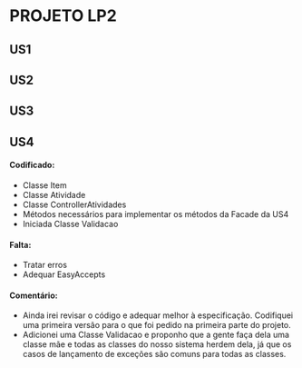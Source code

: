 # PROJETO LP2

## US1

## US2

## US3

## US4
#### Codificado:
- Classe Item
- Classe Atividade
- Classe ControllerAtividades
- Métodos necessários para implementar os métodos da Facade da US4
- Iniciada Classe Validacao
#### Falta:
- Tratar erros
- Adequar EasyAccepts
#### Comentário:
- Ainda irei revisar o código e adequar melhor à especificação. Codifiquei uma primeira versão para o que foi pedido na primeira parte do projeto.
- Adicionei uma Classe Validacao e proponho que a gente faça dela uma classe mãe e todas as classes do nosso sistema herdem dela, já que os casos de lançamento de exceções são comuns para todas as classes. 
